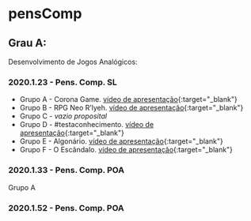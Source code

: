 # pensComp

## Grau A:
Desenvolvimento de Jogos Analógicos:

### 2020.1.23 - Pens. Comp. SL
* Grupo A - Corona Game. [vídeo de apresentação](https://youtu.be/wLLTBRqdm8Q){:target="_blank"} 
* Grupo B - RPG Neo R’lyeh. [vídeo de apresentação](https://youtu.be/CT1TaBh47y4){:target="_blank"}
* Grupo C - _vazio proposital_
* Grupo D - #testaconhecimento. [vídeo de apresentação](https://youtu.be/22J26KAQVK4){:target="_blank"}
* Grupo E - Algonário. [vídeo de apresentação](https://www.youtube.com/watch?v=e4DKGwkhPAg&feature=youtu.be){:target="_blank"}
* Grupo F - O Escândalo. [vídeo de apresentação](https://youtu.be/W_hrYjmY8bM){:target="_blank"}


### 2020.1.33 - Pens. Comp. POA
Grupo A




### 2020.1.52 - Pens. Comp. POA
